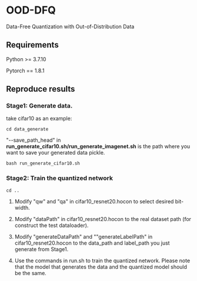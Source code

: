 # OOD-DFQ
Data-Free Quantization with Out-of-Distribution Data

## Requirements

Python >= 3.7.10

Pytorch == 1.8.1

## Reproduce results

### Stage1: Generate data.

take cifar10 as an example:
```
cd data_generate
```
"--save_path_head" in **run_generate_cifar10.sh/run_generate_imagenet.sh** is the path where you want to save your generated data pickle.

```
bash run_generate_cifar10.sh
```


### Stage2: Train the quantized network

```
cd ..
```
1. Modify "qw" and "qa" in cifar10_resnet20.hocon to select desired bit-width.

2. Modify "dataPath" in cifar10_resnet20.hocon to the real dataset path (for construct the test dataloader).

3. Modify "generateDataPath" and ""generateLabelPath" in cifar10_resnet20.hocon to the data_path and label_path you just generate from Stage1.

4. Use the commands in run.sh to train the quantized network. Please note that the model that generates the data and the quantized model should be the same.
